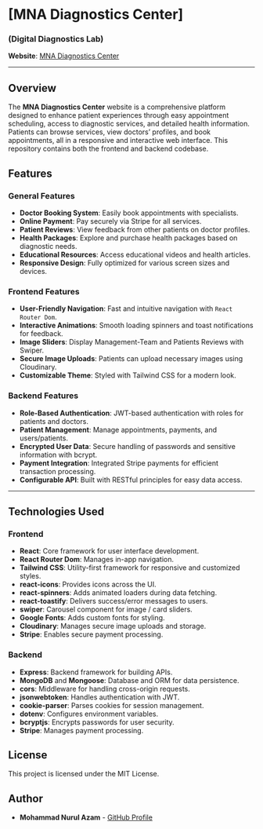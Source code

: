 # [MNA Diagnostics Center]

### (Digital Diagnostics Lab)

**Website**: [MNA Diagnostics Center](https://mna-diagnostics-center.onrender.com)

---

## Overview

The **MNA Diagnostics Center** website is a comprehensive platform designed to enhance patient experiences through easy appointment scheduling, access to diagnostic services, and detailed health information. Patients can browse services, view doctors’ profiles, and book appointments, all in a responsive and interactive web interface. This repository contains both the frontend and backend codebase.

## Features

### General Features

- **Doctor Booking System**: Easily book appointments with specialists.
- **Online Payment**: Pay securely via Stripe for all services.
- **Patient Reviews**: View feedback from other patients on doctor profiles.
- **Health Packages**: Explore and purchase health packages based on diagnostic needs.
- **Educational Resources**: Access educational videos and health articles.
- **Responsive Design**: Fully optimized for various screen sizes and devices.

### Frontend Features

- **User-Friendly Navigation**: Fast and intuitive navigation with `React Router Dom`.
- **Interactive Animations**: Smooth loading spinners and toast notifications for feedback.
- **Image Sliders**: Display Management-Team and Patients Reviews with Swiper.
- **Secure Image Uploads**: Patients can upload necessary images using Cloudinary.
- **Customizable Theme**: Styled with Tailwind CSS for a modern look.

### Backend Features

- **Role-Based Authentication**: JWT-based authentication with roles for patients and doctors.
- **Patient Management**: Manage appointments, payments, and users/patients.
- **Encrypted User Data**: Secure handling of passwords and sensitive information with bcrypt.
- **Payment Integration**: Integrated Stripe payments for efficient transaction processing.
- **Configurable API**: Built with RESTful principles for easy data access.

---

## Technologies Used

### Frontend

- **React**: Core framework for user interface development.
- **React Router Dom**: Manages in-app navigation.
- **Tailwind CSS**: Utility-first framework for responsive and customized styles.
- **react-icons**: Provides icons across the UI.
- **react-spinners**: Adds animated loaders during data fetching.
- **react-toastify**: Delivers success/error messages to users.
- **swiper**: Carousel component for image / card sliders.
- **Google Fonts**: Adds custom fonts for styling.
- **Cloudinary**: Manages secure image uploads and storage.
- **Stripe**: Enables secure payment processing.

### Backend

- **Express**: Backend framework for building APIs.
- **MongoDB** and **Mongoose**: Database and ORM for data persistence.
- **cors**: Middleware for handling cross-origin requests.
- **jsonwebtoken**: Handles authentication with JWT.
- **cookie-parser**: Parses cookies for session management.
- **dotenv**: Configures environment variables.
- **bcryptjs**: Encrypts passwords for user security.
- **Stripe**: Manages payment processing.

## License

This project is licensed under the MIT License.

## Author

- **Mohammad Nurul Azam** - [GitHub Profile](https://github.com/nurulazam-dev)
